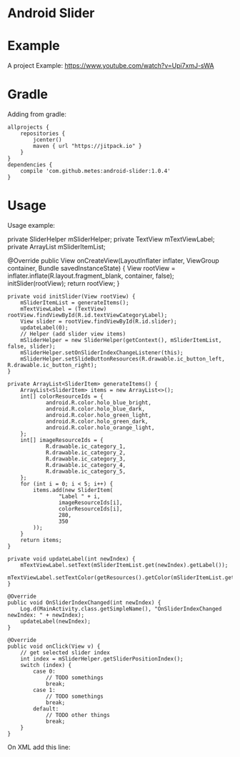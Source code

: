 # Android Slider

# Example
A project Example: https://www.youtube.com/watch?v=Upi7xmJ-sWA

# Gradle 
Adding from gradle:

    allprojects {
        repositories { 
            jcenter()
            maven { url "https://jitpack.io" }
        }
    }
    dependencies {
        compile 'com.github.metes:android-slider:1.0.4'
    }
    

# Usage
Usage example:

   private SliderHelper mSliderHelper;
   private TextView mTextViewLabel;
   private ArrayList<SliderItem> mSliderItemList;

   @Override
    public View onCreateView(LayoutInflater inflater, ViewGroup container,
                             Bundle savedInstanceState) {
        View rootView = inflater.inflate(R.layout.fragment_blank, container, false);
        initSlider(rootView);
        return rootView;
    }

    private void initSlider(View rootView) {
        mSliderItemList = generateItems();
        mTextViewLabel = (TextView) rootView.findViewById(R.id.textViewCategoryLabel);
        View slider = rootView.findViewById(R.id.slider);
        updateLabel(0);
        // Helper (add slider view items)
        mSliderHelper = new SliderHelper(getContext(), mSliderItemList, false, slider);
        mSliderHelper.setOnSliderIndexChangeListener(this);
        mSliderHelper.setSlideButtonResources(R.drawable.ic_button_left, R.drawable.ic_button_right);
    }

    private ArrayList<SliderItem> generateItems() {
        ArrayList<SliderItem> items = new ArrayList<>();
        int[] colorResourceIds = {
                android.R.color.holo_blue_bright,
                android.R.color.holo_blue_dark,
                android.R.color.holo_green_light,
                android.R.color.holo_green_dark,
                android.R.color.holo_orange_light,
        };
        int[] imageResourceIds = {
                R.drawable.ic_category_1,
                R.drawable.ic_category_2,
                R.drawable.ic_category_3,
                R.drawable.ic_category_4,
                R.drawable.ic_category_5,
        };
        for (int i = 0; i < 5; i++) {
            items.add(new SliderItem(
                    "Label " + i,
                    imageResourceIds[i],
                    colorResourceIds[i],
                    280,
                    350
            ));
        }
        return items;
    }

    private void updateLabel(int newIndex) {
        mTextViewLabel.setText(mSliderItemList.get(newIndex).getLabel());
        mTextViewLabel.setTextColor(getResources().getColor(mSliderItemList.get(newIndex).getColorID()));
    }

    @Override
    public void OnSliderIndexChanged(int newIndex) {
        Log.d(MainActivity.class.getSimpleName(), "OnSliderIndexChanged newIndex: " + newIndex);
        updateLabel(newIndex);
    }

    @Override
    public void onClick(View v) {
        // get selected slider index
        int index = mSliderHelper.getSliderPositionIndex();
        switch (index) {
            case 0:
                // TODO somethings
                break;
            case 1:
                // TODO somethings
                break;
            default:
                // TODO other things
                break;
        }
    }

   

On XML add this line:

   <include
      android:id="@+id/slider"
      layout="@layout/item_slider"
      android:layout_width="300dp"
      android:layout_height="wrap_content" />
